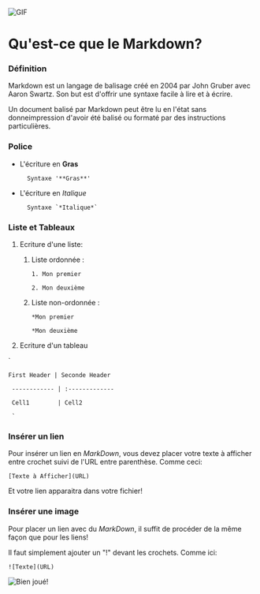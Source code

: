 ![GIF](https://media.giphy.com/media/vFKqnCdLPNOKc/giphy.gif)

# Qu'est-ce que le Markdown?

### Définition


Markdown est un langage de balisage créé en 2004 par John Gruber avec Aaron Swartz. Son but est d'offrir une syntaxe facile à lire et à écrire.

Un document balisé par Markdown peut être lu en l'état sans donneimpression d'avoir été balisé ou formaté par des instructions particulières.


<h3>Police</h3> 

* L'écriture en **Gras**

		Syntaxe '**Gras**'

* L'écriture en *Italique*

		Syntaxe `*Italique*`

### Liste et Tableaux

1. Ecriture d'une liste:

	1. Liste ordonnée : 

		 `1. Mon premier`

		 `2. Mon deuxième`

	1. Liste non-ordonnée :  

		`*Mon premier`

		`*Mon deuxième`

2. Ecriture d'un tableau

`

	First Header | Seconde Header

	 ------------ | :-------------

	 Cell1	      |	Cell2
	 
	 `
### Insérer un lien

Pour insérer un lien en *MarkDown*, vous devez placer votre texte à afficher entre crochet suivi de l'URL entre parenthèse. Comme ceci:

`[Texte à Afficher](URL)`

Et votre lien apparaitra dans votre fichier!

### Insérer une image

Pour placer un lien avec du *MarkDown*, il suffit de procéder de la même façon que pour les liens! 

Il faut simplement ajouter un "!" devant les crochets. Comme ici:

`![Texte](URL)`

![Bien joué!](http://m.memegen.com/jj9nji.jpg)

